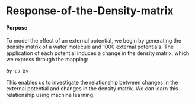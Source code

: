 # Response-of-the-Density-matrix
#### Porpose
To model the effect of an external potential, we begin by generating the density matrix of a water molecule and 1000 external potentials. The application of each potential induces a change in the density matrix, which we express through the mapping:

$\delta \gamma \leftrightarrow \delta v$

This enables us to investigate the relationship between changes in the external potential and changes in the density matrix. We can learn this relationship using machine learning.
